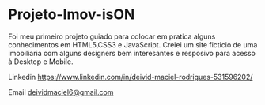 # Projeto-Imov-isON
Foi meu primeiro projeto guiado para colocar em pratica alguns conhecimentos em HTML5,CSS3 e JavaScript.
Creiei um site ficticio de uma imobiliaria com alguns designers bem interesantes e resposivo para acesso à Desktop e Mobile.


Linkedin
https://www.linkedin.com/in/deivid-maciel-rodrigues-531596202/

Email
deividmaciel6@gmail.com
